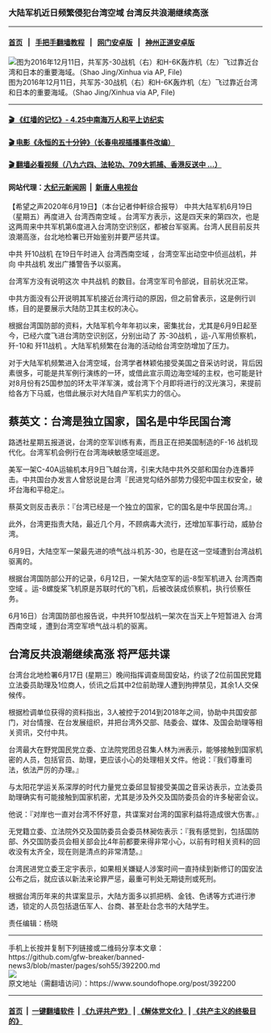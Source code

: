 ### 大陆军机近日频繁侵犯台湾空域 台湾反共浪潮继续高涨
------------------------

#### [首页](https://github.com/gfw-breaker/banned-news3/blob/master/README.md) &nbsp;&nbsp;|&nbsp;&nbsp; [手把手翻墙教程](https://github.com/gfw-breaker/guides/wiki) &nbsp;&nbsp;|&nbsp;&nbsp; [网门安卓版](https://github.com/oGate2/oGate) &nbsp;&nbsp;|&nbsp;&nbsp; [神州正道安卓版](https://github.com/SzzdOgate/update) 



<div><img alt="图为2016年12月11日，共军苏-30战机（右）和H-6K轰炸机（左）飞过靠近台湾和日本的重要海域。（Shao Jing/Xinhua via AP, File)" src="https://img.soundofhope.org/2020-06/1592598407826.jpg"/>
<br/><figcaption class="caption">
 图为2016年12月11日，共军苏-30战机（右）和H-6K轰炸机（左）飞过靠近台湾和日本的重要海域。（Shao Jing/Xinhua via AP, File)
</figcaption></div><hr/>

#### [ 🎬  《红墙的记忆》- 4.25中南海万人和平上访纪实](http://141.164.39.94:10000/videos/legend/425.html)

#### [ 🎬  电影《永恒的五十分钟》（长春电视插播事件改编） ](http://141.164.39.94:10000/videos/news/ComingForYou-2.html)

#### [ 🎬  翻墙必看视频（八九六四、法轮功、709大抓捕、香港反送中 ...）](https://github.com/gfw-breaker/links/blob/master/banned.md)

#### 网站代理：[大纪元新闻网](http://167.172.10.89:10080/gb/) &nbsp;|&nbsp; [新唐人电视台](http://167.172.10.89:8808/gb/)

<div><div class="Content__Wrapper sc-1bvya0-0 grZQxZ">
 <p class="meta-top">
  <span class="meta">
   【希望之声2020年6月19日】（本台记者仲軒综合报导）
  </span>
  中共大陆军机6月19日（星期五）再度进入
  <ok href="/term/308953">
   台湾西南空域
  </ok>
  。台湾军方表示，这是四天来的第四次，也是这两周来中共军机第6度进入台湾防空识别区，都被台军驱离。台湾人民目前反共浪潮高涨，台北地检署已开始鉴别并要严惩共谍。
 </p>
 <p>
  中共
  <ok href="/term/308947">
   歼10战机
  </ok>
  在19日午时进入
  <ok href="/term/308953">
   台湾西南空域
  </ok>
  ，台湾空军出动空中侦巡战机，并向
  <ok href="/term/308932">
   中共战机
  </ok>
  发出广播警告予以驱离。
 </p>
 <div class="AD_Embed__Wrap-sc-1xslmin-0 igMuqX module desktop">
  <div>
  </div>
 </div>
 <p>
  台湾军方没有说明这次
  <ok href="/term/308932">
   中共战机
  </ok>
  的数目。台湾空军司令部说，目前状况正常。
 </p>
 <p>
  中共方面没有公开说明其军机接近台湾行动的原因，但之前曾表示，这是例行训练，目的是要展示大陆防卫其主权的决心。
 </p>
 <p>
  根据台湾国防部的资料，大陆军机今年年初以来，密集扰台，尤其是6月9日起至今，已经六度飞进台湾防空识别区，分别出动了
  <ok href="/term/308944">
   苏-30战机
  </ok>
  ，运-八军用侦察机，歼-10和
  <ok href="/term/308950">
   歼11战机
  </ok>
  。大陆军机频繁在台海的活动给台湾空防增加了压力。
 </p>
 <p>
  对于大陆军机频繁进入台湾空域，台湾学者林颖佑接受美国之音采访时说，背后因素很多，可能是共军例行演练的一环，或借此宣示周边海空域的主权，也可能是针对8月份有25国参加的环太平洋军演，或台湾下个月即将进行的汉光演习，来提前给各方下马威，也借此展示对大陆自产军机实力的信心。
 </p>
 <h2>
  蔡英文：台湾是独立国家，国名是中华民国台湾
 </h2>
 <p>
  路透社星期五报道说，台湾的空军训练有素，而且正在把美国制造的F-16 战机现代化。台湾军机会例行在台湾海峡敏感空域巡逻。
 </p>
 <p>
  美军一架C-40A运输机本月9日飞越台湾，引来大陆中共外交部和国台办连番抨击。中共国台办发言人曾怒说是台湾『民进党勾结外部势力侵犯中国主权安全，破坏台海和平稳定』。
 </p>
 <p>
  蔡英文则反击表示：『台湾已经是一个独立的国家，它的国名是中华民国台湾。』
 </p>
 <p>
  此外，台湾更指责大陆，最近几个月，不顾病毒大流行，还增加军事行动，威胁台湾。
 </p>
 <p>
  6月9日，大陆空军一架最先进的喷气战斗机苏-30，也是在这一空域遭到台湾战机驱离的。
 </p>
 <p>
  根据台湾国防部公开的记录，6月12日，一架大陆空军的运-8型军机进入
  <ok href="/term/308953">
   台湾西南空域
  </ok>
  。运-8螺旋桨飞机原是苏联时代的飞机，后被改装成侦察机，执行侦察任务。
 </p>
 <p>
  6月16日）台湾国防部也报告说，中共歼10型战机一架次在当天上午短暂进入
  <ok href="/term/308953">
   台湾西南空域
  </ok>
  ，遭到台湾空军喷气战斗机的驱离。
 </p>
 <h2>
  台湾反共浪潮继续高涨 将严惩共谍
 </h2>
 <p>
  台湾台北地检署6月17日 (星期三）晚间指挥调查局国安站，约谈了2位前国民党籍立法委员助理及1位商人，侦讯之后其中2位前助理人遭到拘押禁见，其余1人交保候传。
 </p>
 <p>
  根据检调单位获得的资料指出，3人被控于2014到2018年之间，协助中共国安部门，对台情搜、在台发展组织，并把台湾外交部、陆委会、媒体、及国会助理等相关资讯，交付中共。
 </p>
 <p>
  台湾最大在野党国民党立委、立法院党团总召集人林为洲表示，能够接触到国家机密的人员，包括官员、助理，更应该小心的处理相关文件。他说：『我们尊重司法，依法严厉的办理。』
 </p>
 <p>
  与太阳花学运关系深厚的时代力量党立委邱显智接受美国之音采访表示，立法委员助理确实有可能接触到国家机密，尤其是涉及外交及国防委员会的许多秘密会议。
 </p>
 <div class="AD_Embed__Wrap-sc-1xslmin-0 igMuqX module desktop">
  <div>
  </div>
 </div>
 <p>
  他说：『对岸也一直对台湾不怀好意，共谍案对台湾的国家利益将造成很大伤害。』
 </p>
 <p>
  无党籍立委、立法院外交及国防委员会委员林昶佐表示：『我有感觉到，包括国防部、外交国防委员会相关部会比4年前都要来得非常小心，以前有时相关资料的回收没有太齐全，现在则是清点的非常清楚。』
 </p>
 <p>
  台湾民进党立委王定宇表示，如果相关嫌疑人涉案时间一直持续到新修订的国安法公布之后，就应该以新法来论罪严惩，最重可判处无期徒刑或死刑。
 </p>
 <p>
  根据台湾历年来的共谍案显示，大陆方面多以抓把柄、金钱、色诱等方式进行渗透，锁定的人员包括退伍军人、台商、甚至赴台念书的大陆学生。
 </p>
 <p class="meta-btm">
  责任编辑：杨晓
 </p>
</div>
</div>
<hr/>
手机上长按并复制下列链接或二维码分享本文章：<br/>
https://github.com/gfw-breaker/banned-news3/blob/master/pages/soh55/392200.md <br/>
<a href='https://github.com/gfw-breaker/banned-news3/blob/master/pages/soh55/392200.md'><img src='https://github.com/gfw-breaker/banned-news3/blob/master/pages/soh55/392200.md.png'/></a> <br/>
原文地址（需翻墙访问）：https://www.soundofhope.org/post/392200


------------------------
#### [首页](https://github.com/gfw-breaker/banned-news3/blob/master/README.md) &nbsp;|&nbsp; [一键翻墙软件](https://github.com/gfw-breaker/nogfw/blob/master/README.md) &nbsp;| [《九评共产党》](https://github.com/gfw-breaker/9ping.md/blob/master/README.md#九评之一评共产党是什么) | [《解体党文化》](https://github.com/gfw-breaker/jtdwh.md/blob/master/README.md) | [《共产主义的终极目的》](https://github.com/gfw-breaker/gczydzjmd.md/blob/master/README.md)


<img src='http://gfw-breaker.win/banned-news3/pages/soh55/392200.md' width='0px' height='0px'/>